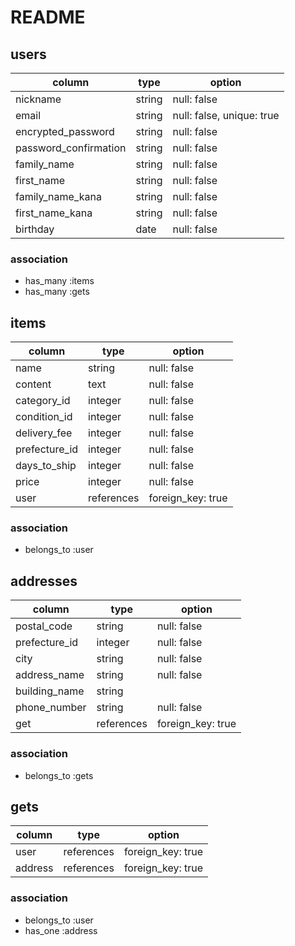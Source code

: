 # README

## users

| column                 | type          | option                    |
| ---------------------- | ------------- | ------------------------- |
| nickname               | string        | null: false               |
| email                  | string        | null: false, unique: true |
| encrypted_password     | string        | null: false               |
| password_confirmation  | string        | null: false               |
| family_name            | string        | null: false               |
| first_name             | string        | null: false               |
| family_name_kana       | string        | null: false               |
| first_name_kana        | string        | null: false               |
| birthday               | date          | null: false               |

### association 
- has_many :items
- has_many :gets

## items

| column                 | type          | option            |
| ---------------------- | ------------- | ----------------- |
| name                   | string        | null: false       |
| content                | text          | null: false       |
| category_id            | integer       | null: false       | 
| condition_id           | integer       | null: false       |
| delivery_fee           | integer       | null: false       |
| prefecture_id          | integer       | null: false       |
| days_to_ship           | integer       | null: false       |
| price                  | integer       | null: false       |
| user                   | references    | foreign_key: true |

### association

- belongs_to :user

<!-- ActiveHashの使用↑↑↑ -->

## addresses

| column                 | type          | option            |
| ---------------------- | ------------- | ----------------- |
| postal_code            | string        | null: false       |
| prefecture_id          | integer       | null: false       |
| city                   | string        | null: false       |
| address_name           | string        | null: false       |
| building_name          | string        |                   |
| phone_number           | string        | null: false       |
| get                    | references    | foreign_key: true |

### association

- belongs_to :gets

## gets

| column                 | type          | option            |
| ---------------------- | ------------- | ----------------- |
| user                   | references    | foreign_key: true |
| address                | references    | foreign_key: true |


### association

- belongs_to :user
- has_one :address

